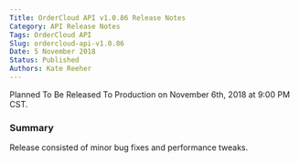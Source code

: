 ```yaml
---
Title: OrderCloud API v1.0.86 Release Notes
Category: API Release Notes
Tags: OrderCloud API
Slug: ordercloud-api-v1.0.86
Date: 5 November 2018
Status: Published
Authors: Kate Reeher
---
```

Planned To Be Released To Production on November 6th, 2018 at 9:00 PM CST.

### Summary

Release consisted of minor bug fixes and performance tweaks.






